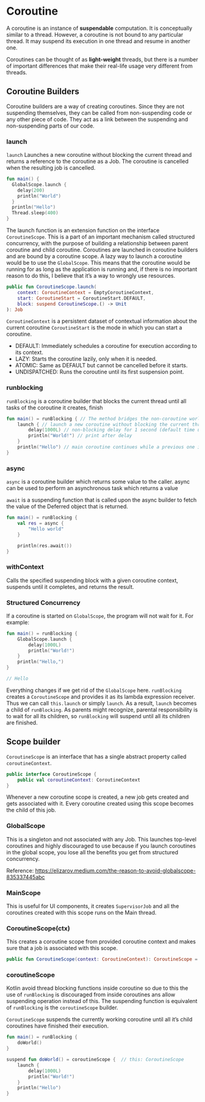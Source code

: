 # Coroutine

A coroutine is an instance of **suspendable** computation. It is conceptually similar to a thread. However, a coroutine is not bound to any particular thread. It may suspend its execution in one thread and resume in another one.

Coroutines can be thought of as **light-weight** threads, but there is a number of important differences that make their real-life usage very different from threads.

## Coroutine Builders

Coroutine builders are a way of creating coroutines. Since they are not suspending themselves, they can be called from non-suspending code or any other piece of code. They act as a link between the suspending and non-suspending parts of our code.

### launch

`launch` Launches a new coroutine without blocking the current thread and returns a reference to the coroutine as a Job. The coroutine is cancelled when the resulting job is cancelled.

```kt
fun main() {
  GlobalScope.launch {
    delay(200)
    println("World")
  }
  println("Hello")
  Thread.sleep(400)
}
```

The launch function is an extension function on the interface `CoroutineScope`. This is a part of an important mechanism called structured concurrency, with the purpose of building a relationship between parent coroutine and child coroutine. Coroutines are launched in coroutine builders and are bound by a coroutine scope. A lazy way to launch a coroutine would be to use the `GlobalScope`. This means that the coroutine would be running for as long as the application is running and, if there is no important reason to do this, I believe that it’s a way to wrongly use resources.

```kt
public fun CoroutineScope.launch(
    context: CoroutineContext = EmptyCoroutineContext,
    start: CoroutineStart = CoroutineStart.DEFAULT,
    block: suspend CoroutineScope.() -> Unit
): Job
```

`CoroutineContext` is a persistent dataset of contextual information about the current coroutine
`CoroutineStart` is the mode in which you can start a coroutine.

- DEFAULT: Immediately schedules a coroutine for execution according to its context.
- LAZY: Starts the coroutine lazily, only when it is needed.
- ATOMIC: Same as DEFAULT but cannot be cancelled before it starts.
- UNDISPATCHED: Runs the coroutine until its first suspension point.

### runblocking

`runBlocking` is a coroutine builder that blocks the current thread until all tasks of the coroutine it creates, finish

```kt
fun main() = runBlocking { // The method bridges the non-coroutine world and the code with coroutines
    launch { // launch a new coroutine without blocking the current thread
        delay(1000L) // non-blocking delay for 1 second (default time unit is ms)
        println("World!") // print after delay
    }
    println("Hello") // main coroutine continues while a previous one is delayed
}
```

### async

`async` is a coroutine builder which returns some value to the caller. async can be used to perform an asynchronous task which returns a value

`await` is a suspending function that is called upon the async builder to fetch the value of the Deferred object that is returned.

```kt
fun main() = runBlocking {
    val res = async {
        "Hello world"
    }

    println(res.await())
}
```

### withContext

Calls the specified suspending block with a given coroutine context, suspends until it completes, and returns the result.

### Structured Concurrency

If a coroutine is started on `GlobalScope`, the program will not wait for it. For example:

```kt
fun main() = runBlocking {
    GlobalScope.launch {
        delay(1000L)
        println("World!")
    }
    println("Hello,")
}

// Hello
```

Everything changes if we get rid of the `GlobalScope` here. `runBlocking` creates a `CoroutineScope` and provides it as its lambda expression receiver. Thus we can call `this.launch` or simply `launch`. As a result, `launch` becomes a child of `runBlocking`. As parents might recognize, parental responsibility is to wait for all its children, so `runBlocking` will suspend until all its children are finished.

## Scope builder

`CoroutineScope` is an interface that has a single abstract property called `coroutineContext`.

```kt
public interface CoroutineScope {
    public val coroutineContext: CoroutineContext
}
```

Whenever a new coroutine scope is created, a new job gets created and gets associated with it. Every coroutine created using this scope becomes the child of this job.

### GlobalScope

This is a singleton and not associated with any Job. This launches top-level coroutines and highly discouraged to use because if you launch coroutines in the global scope, you lose all the benefits you get from structured concurrency.

Reference: https://elizarov.medium.com/the-reason-to-avoid-globalscope-835337445abc

### MainScope

This is useful for UI components, it creates `SupervisorJob` and all the coroutines created with this scope runs on the Main thread.

### CoroutineScope(ctx)

This creates a coroutine scope from provided coroutine context and makes sure that a job is associated with this scope.

```kt
public fun CoroutineScope(context: CoroutineContext): CoroutineScope = ContextScope(if (context[Job] != null) context else context + Job())
```

### coroutineScope

Kotlin avoid thread blocking functions inside coroutine so due to this the use of `runBlocking` is discouraged from inside coroutines ans allow suspending operation instead of this. The suspending function is equivalent of `runBlocking` is the `coroutineScope` builder.

`CoroutineScope` suspends the currently working coroutine until all it’s child coroutines have finished their execution.

```kt
fun main() = runBlocking {
    doWorld()
}

suspend fun doWorld() = coroutineScope {  // this: CoroutineScope
    launch {
        delay(1000L)
        println("World!")
    }
    println("Hello")
}
```
